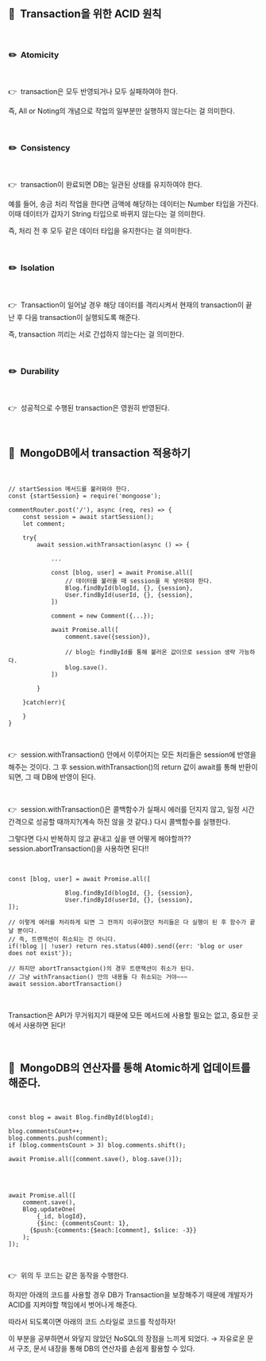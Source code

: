 <br>

## 🔎  Transaction을 위한 ACID 원칙

<br>

### ✏️  **Atomicity**

<br>

👉  transaction은 모두 반영되거나 모두 실패하여야 한다.

즉, All or Noting의 개념으로 작업의 일부분만 실행하지 않는다는 걸 의미한다.

<br>

### ✏️  **Consistency**

<br>

👉  transaction이 완료되면 DB는 일관된 상태를 유지하여야 한다.

예를 들어, 송금 처리 작업을 한다면 금액에 해당하는 데이터는 Number 타입을 가진다.
이때 데이터가 갑자기 String 타입으로 바뀌지 않는다는 걸 의미한다.

즉, 처리 전 후 모두 같은 데이터 타입을 유지한다는 걸 의미한다.

<br>

### ✏️  **Isolation**

<br>

👉  Transaction이 일어날 경우 해당 데이터를 격리시켜서 현재의 transaction이 끝난 후 다음 transaction이 실행되도록 해준다.

즉, transaction 끼리는 서로 간섭하지 않는다는 걸 의미한다.

<br>

### ✏️  **Durability**

<br>

👉  성공적으로 수행된 transaction은 영원히 반영된다.

<br>

## 🔎  MongoDB에서 transaction 적용하기

<br>

```tsx
// startSession 메서드를 불러와야 한다.
const {startSession} = require('mongoose');

commentRouter.post('/'), async (req, res) => {
	const session = await startSession();
	let comment;

	try{
		await session.withTransaction(async () => {

			...

			const [blog, user] = await Promise.all([
				// 데이터를 불러올 때 session을 꼭 넣어줘야 한다.
				Blog.findById(blogId, {}, {session},
				User.findById(userId, {}, {session},
			])

			comment = new Comment({...});

			await Promise.all([
				comment.save({session}),

				// blog는 findById를 통해 불러온 값이므로 session 생략 가능하다.
				blog.save().
			])

		}

	}catch(err){

	}
}

```

<br>

👉  session.withTransaction() 안에서 이루어지는 모든 처리들은 session에 반영을 해주는 것이다.
그 후 session.withTransaction()의 return 값이 await를 통해 반환이 되면, 그 때 DB에 반영이 된다.

<br>

👉  session.withTransaction()은 콜백함수가 실패시 에러를 던지지 않고, 일정 시간 간격으로 성공할 때까지?(계속 하진 않을 것 같다.) 다시 콜백함수를 실행한다.

그렇다면 다시 반복하지 않고 끝내고 싶을 땐 어떻게 해야할까??
session.abortTransaction()을 사용하면 된다!!

<br>

```tsx
const [blog, user] = await Promise.all([

				Blog.findById(blogId, {}, {session},
				User.findById(userId, {}, {session},
]);

// 이렇게 에러를 처리하게 되면 그 전까지 이루어졌던 처리들은 다 실행이 된 후 함수가 끝날 뿐이다.
// 즉, 트랜잭션이 취소되는 건 아니다.
if(!blog || !user) return res.status(400).send({err: 'blog or user does not exist'});

// 하지만 abortTransactgion()의 경우 트랜잭션이 취소가 된다.
// 그냥 withTransaction() 안의 내용들 다 취소되는 거야~~~
await session.abortTransaction()
```

<br>

Transaction은 API가 무거워지기 때문에 모든 메서드에 사용할 필요는 없고, 중요한 곳에서 사용하면 된다!

<br>

## 🔎  MongoDB의 연산자를 통해 Atomic하게 업데이트를 해준다.

<br>

```tsx
const blog = await Blog.findById(blogId);

blog.commentsCount++;
blog.comments.push(comment);
if (blog.commentsCount > 3) blog.comments.shift();

await Promise.all([comment.save(), blog.save()]);
```

<br>

```tsx

await Promise.all([
	comment.save(),
	Blog.updateOne(
		{_id, blogId},
		{$inc: {commentsCount: 1},
	  {$push:{comments:{$each:[comment], $slice: -3}}
	);
]);
```

<br>

👉  위의 두 코드는 같은 동작을 수행한다.

하지만 아래의 코드를 사용할 경우 DB가 Transaction을 보장해주기 때문에 개발자가 ACID를 지켜야할 책임에서 벗어나게 해준다.

따라서 되도록이면 아래의 코드 스타일로 코드를 작성하자!

이 부분을 공부하면서 와닿지 않았던 NoSQL의 장점을 느끼게 되었다.
→ 자유로운 문서 구조, 문서 내장을 통해 DB의 연산자를 손쉽게 활용할 수 있다.
